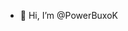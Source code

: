- 👋 Hi, I’m @PowerBuxoK
<!---
PowerBuxoK/PowerBuxoK is a ✨ special ✨ repository because its `README.md` (this file) appears on your GitHub profile.
You can click the Preview link to take a look at your changes.
--->
